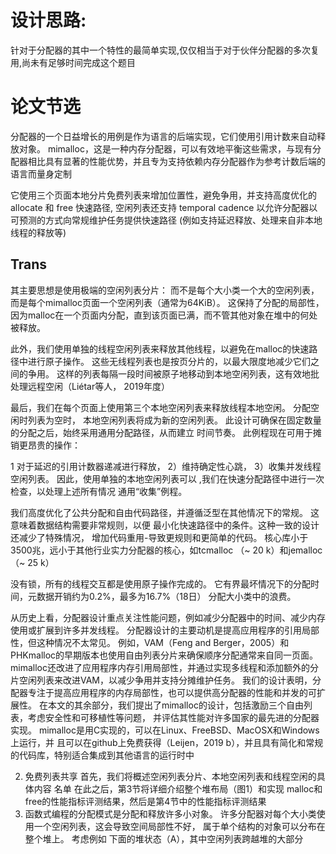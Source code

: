 # 设计思路:

针对于分配器的其中一个特性的最简单实现,仅仅相当于对于伙伴分配器的多次复用,尚未有足够时间完成这个题目





# 论文节选

分配器的一个日益增长的用例是作为语言的后端实现，它们使用引用计数来自动释放对象。
mimalloc，这是一种内存分配器，可以有效地平衡这些需求，与现有分配器相比具有显著的性能优势，并且专为支持依赖内存分配器作为参考计数后端的语言而量身定制

它使用三个页面本地分片免费列表来增加位置性，避免争用，并支持高度优化的 allocate 和 free 快速路径,
空闲列表还支持 temporal cadence 以允许分配器以可预测的方式向常规维护任务提供快速路径 (例如支持延迟释放、处理来自非本地线程的释放等)

## Trans

其主要思想是使用极端的空闲列表分片：
    而不是每个大小类一个大的空闲列表，
    而是每个mimalloc页面一个空闲列表（通常为64KiB）。 
    这保持了分配的局部性，因为malloc在一个页面内分配，直到该页面已满，而不管其他对象在堆中的何处被释放。

此外，我们使用单独的线程空闲列表来释放其他线程，以避免在malloc的快速路径中进行原子操作。
这些无线程列表也是按页分片的，以最大限度地减少它们之间的争用。 
这样的列表每隔一段时间被原子地移动到本地空闲列表，这有效地批处理远程空闲（Liétar等人， 2019年度）

最后，我们在每个页面上使用第三个本地空闲列表来释放线程本地空闲。 分配空闲时列表为空时，
本地空闲列表将成为新的空闲列表。 此设计可确保在固定数量的分配之后，始终采用通用分配路径，从而建立
时间节奏。 此例程现在可用于摊销更昂贵的操作：

1 对于延迟的引用计数器递减进行释放，
2）维持确定性心跳，
3）收集并发线程空闲列表。 因此，使用单独的本地空闲列表可以 ,我们在快速分配路径中进行一次检查，以处理上述所有情况
通用“收集”例程。

我们高度优化了公共分配和自由代码路径，并遵循泛型在其他情况下的常规。 这意味着数据结构需要非常规则，以便
最小化快速路径中的条件。这种一致的设计还减少了特殊情况， 增加代码重用-导致更规则和更简单的代码。 
核心库小于 3500兆，远小于其他行业实力分配器的核心，如tcmalloc （~ 20 k）和jemalloc（~ 25 k）

没有锁，所有的线程交互都是使用原子操作完成的。 它有界最坏情况下的分配时间，元数据开销约为0.2%，最多为16.7%（18日） 分配大小类中的浪费。

从历史上看，分配器设计重点关注性能问题，例如减少分配器中的时间、减少内存使用或扩展到许多并发线程。 
分配器设计的主要动机是提高应用程序的引用局部性，但这种情况不太常见。 
例如，VAM（Feng and Berger，2005）和PHKmalloc的早期版本也使用自由列表分片来确保顺序分配通常来自同一页面。 
mimalloc还改进了应用程序内存引用局部性，并通过实现多线程和添加额外的分片空闲列表来改进VAM，以减少争用并支持分摊维护任务。 
我们的设计表明，分配器专注于提高应用程序的内存局部性，也可以提供高分配器的性能和并发的可扩展性。
在本文的其余部分，我们提出了mimalloc的设计，包括激励三个自由列表，考虑安全性和可移植性等问题，
并评估其性能对许多国家的最先进的分配器实现。 mimalloc是用C实现的，可以在Linux、FreeBSD、MacOSX和Windows上运行，并
且可以在github上免费获得（Leijen，2019 b），并且具有简化和常规的代码库，特别适合集成到其他语言的运行时中

2. 免费列表共享
   首先，我们将概述空闲列表分片、本地空闲列表和线程空闲的具体内容
   名单 在此之后，第3节将详细介绍整个堆布局（图1）和实现
   malloc和free的性能指标评测结果，然后是第4节中的性能指标评测结果
3. 函数式编程的分配模式是分配和释放许多小对象。
   许多分配器对每个大小类使用一个空闲列表，这会导致空间局部性不好，
   属于单个结构的对象可以分布在整个堆上。 考虑例如
   下面的堆状态（A），其中空闲列表跨越堆的大部分